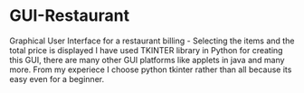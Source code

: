 # GUI-Restaurant
Graphical User Interface for a restaurant billing - Selecting the items and the total price is displayed
I have used TKINTER library in Python for creating this GUI, there are many other GUI platforms like applets in java and many more.
From my experiece I choose python tkinter rather than all because its easy even for a beginner.

